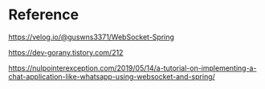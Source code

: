 # Reference

https://velog.io/@guswns3371/WebSocket-Spring

https://dev-gorany.tistory.com/212

https://nulpointerexception.com/2019/05/14/a-tutorial-on-implementing-a-chat-application-like-whatsapp-using-websocket-and-spring/


